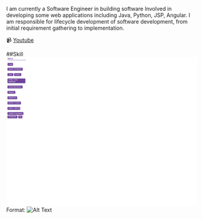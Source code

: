 
I am currently a Software Engineer in building software Involved in developing some web applications including Java, Python, JSP, Angular. I am responsible for lifecycle development of software development, from initial requirement gathering to implementation. 

📹 [Youtube](https://www.youtube.com/channel/UCsddNHiFpuZhTxUwB6-BgOA) 

##Skill 
![GitHub Logo](/cv.png)
Format: ![Alt Text](url)
